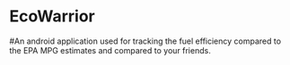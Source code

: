 # EcoWarrior

#An android application used for tracking the fuel efficiency compared to the EPA MPG estimates and compared to your friends.
